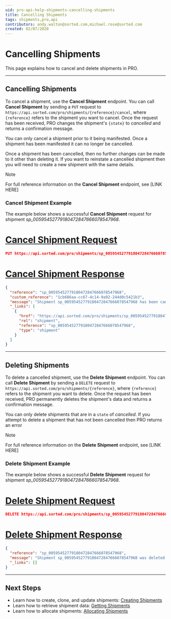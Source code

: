 ```yaml
---
uid: pro-api-help-shipments-cancelling-shipments
title: Cancelling Shipments
tags: shipments,pro,api
contributors: andy.walton@sorted.com,michael.rose@sorted.com
created: 02/07/2020
---
```

# Cancelling Shipments

This page explains how to cancel and delete shipments in PRO.

---

## Cancelling Shipments

To cancel a shipment, use the **Cancel Shipment** endpoint. You can call **Cancel Shipment** by sending a `PUT` request to `https://api.sorted.com/pro/shipments/{reference}/cancel`, where `{reference}` refers to the shipment you want to cancel. Once the request has been received, PRO changes the shipment's `{state}` to _cancelled_ and returns a confirmation message.

You can only cancel a shipment prior to it being manifested. Once a shipment has been manifested it can no longer be cancelled.

Once a shipment has been cancelled, then no further changes can be made to it other than deleting it. If you want to reinstate a cancelled shipment then you will need to create a new shipment with the same details.

> [!NOTE]
>
> For full reference information on the **Cancel Shipment** endpoint, see [LINK HERE]

### Cancel Shipment Example

The example below shows a successful **Cancel Shipment** request for shipment _sp_00595452779180472847666078547968_.

# [Cancel Shipment Request](#tab/cancel-shipment-request)

```json
PUT https://api.sorted.com/pro/shipments/sp_00595452779180472847666078547968/cancel
```

# [Cancel Shipment Response](#tab/cancel-shipment-response)

```json
{
  "reference": "sp_00595452779180472847666078547968",
  "custom_reference": "1cb686aa-cc67-4c14-9a92-244d0c5421b3",
  "message": "Shipment sp_00595452779180472847666078547968 has been cancelled",
  "_links": [
    {
      "href": "https://api.sorted.com/pro/shipments/sp_00595452779180472847666078547968",
      "rel": "shipment",
      "reference": "sp_00595452779180472847666078547968",
      "type": "shipment"
    }
  ]
}
```
---

## Deleting Shipments

To delete a cancelled shipment, use the **Delete Shipment** endpoint. You can call **Delete Shipment** by sending a `DELETE` request to `https://api.sorted.com/pro/shipments/{reference}`, where `{reference}` refers to the shipment you want to delete. Once the request has been received, PRO permanently deletes the shipment's data and returns a confirmation message.

You can only delete shipments that are in a `state` of _cancelled_. If you attempt to delete a shipment that has not been cancelled then PRO returns an error

> [!NOTE]
>
> For full reference information on the **Delete Shipment** endpoint, see [LINK HERE]

### Delete Shipment Example

The example below shows a successful **Delete Shipment** request for shipment _sp_00595452779180472847666078547968_.

# [Delete Shipment Request](#tab/delete-shipment-request)

```json
DELETE https://api.sorted.com/pro/shipments/sp_00595452779180472847666078547968
```
# [Delete Shipment Response](#tab/delete-shipment-response)

```json
{
  "reference": "sp_00595452779180472847666078547968",
  "message": "Shipment sp_00595452779180472847666078547968 was deleted successfully",
  "_links": []
}
```
---

## Next Steps

* Learn how to create, clone, and update shipments: [Creating Shipments](/pro/api/shipments/creating_shipments.html)
* Learn how to retrieve shipment data: [Getting Shipments](/pro/api/shipments/getting_shipments.html)
* Learn how to allocate shipments: [Allocating Shipments](/pro/api/shipments/allocating_shipments.html)